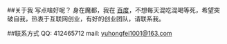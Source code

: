 ##关于我
写点啥好呢？
身在魔都，我在 [百度](http://www.baidu.com)，不想每天混吃混喝等死，希望突破自我，热衷于互联网创业，有好的创业团队，请联系我。

##联系方式
QQ: 412465712
mail: yuhongfei1001@163.com
